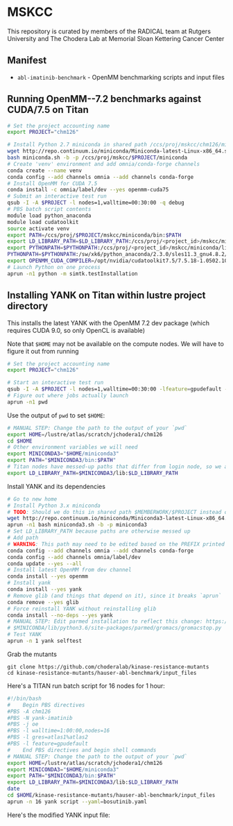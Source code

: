 # MSKCC

This repository is curated by members of the RADICAL team at Rutgers University and The Chodera Lab at Memorial Sloan Kettering Cancer Center 

## Manifest

* `abl-imatinib-benchmark` - OpenMM benchmarking scripts and input files

## Running OpenMM--7.2 benchmarks against CUDA/7.5 on Titan 

```bash
# Set the project accounting name
export PROJECT="chm126"

# Install Python 2.7 miniconda in shared path /ccs/proj/mskcc/chm126/miniconda
wget http://repo.continuum.io/miniconda/Miniconda-latest-Linux-x86_64.sh -O miniconda.sh
bash miniconda.sh -b -p /ccs/proj/mskcc/$PROJECT/miniconda
# Create 'venv' environment and add omnia/conda-forge channels
conda create --name venv
conda config --add channels omnia --add channels conda-forge
# Install OpenMM for CUDA 7.5
conda install -c omnia/label/dev --yes openmm-cuda75
# Submit an interactive test run
qsub -I -A $PROJECT -l nodes=1,walltime=00:30:00 -q debug
# PBS batch script contents
module load python_anaconda
module load cudatoolkit
source activate venv
export PATH=/ccs/proj/$PROJECT/mskcc/miniconda/bin:$PATH
export LD_LIBRARY_PATH=$LD_LIBRARY_PATH:/ccs/proj/<project_id>/mskcc/miniconda/lib
export PYTHONPATH=$PYTHONPATH:/ccs/proj/<project_id>/mskcc/miniconda/lib/python2.7/site-packages/
PYTHONPATH=$PYTHONPATH:/sw/xk6/python_anaconda/2.3.0/sles11.3_gnu4.8.2/lib/python2.7/site-packages/
export OPENMM_CUDA_COMPILER=/opt/nvidia/cudatoolkit7.5/7.5.18-1.0502.10743.2.1/bin/nvcc
# Launch Python on one process
aprun -n1 python -m simtk.testInstallation
```

## Installing YANK on Titan within lustre project directory

This installs the latest YANK with the OpenMM 7.2 dev package (which requires CUDA 9.0, so only OpenCL is available)

Note that `$HOME` may not be available on the compute nodes. We will have to figure it out from running
```bash
# Set the project accounting name
export PROJECT="chm126"

# Start an interactive test run
qsub -I -A $PROJECT -l nodes=1,walltime=00:30:00 -lfeature=gpudefault -lgres=atlas1 -q debug
# Figure out where jobs actually launch
aprun -n1 pwd
```
Use the output of `pwd` to set `$HOME`:
```bash
# MANUAL STEP: Change the path to the output of your `pwd`
export HOME=/lustre/atlas/scratch/jchodera1/chm126
cd $HOME
# Other environment variables we will need
export MINICONDA3="$HOME/miniconda3"
export PATH="$MINICONDA3/bin:$PATH"
# Titan nodes have messed-up paths that differ from login node, so we also need to set LD_LIBRARY_PATH
export LD_LIBRARY_PATH=$MINICONDA3/lib:$LD_LIBRARY_PATH

```
Install YANK and its dependencies
```bash
# Go to new home
# Install Python 3.x miniconda 
# TODO: Should we do this in shared path $MEMBERWORK/$PROJECT instead of new HOME?
wget http://repo.continuum.io/miniconda/Miniconda3-latest-Linux-x86_64.sh -O miniconda3.sh
aprun -n1 bash miniconda3.sh -b -p miniconda3
# Set LD_LIBRARY_PATH because paths are otherwise messed up
# Add path
# WARNING: This path may need to be edited based on the PREFIX printed above
conda config --add channels omnia --add channels conda-forge
conda config --add channels omnia/label/dev
conda update --yes --all
# Install latest OpenMM from dev channel
conda install --yes openmm
# Install yank
conda install --yes yank
# Remove glib (and things that depend on it), since it breaks `aprun`
conda remove --yes glib
# Force reinstall YANK without reinstalling glib
conda install --no-deps --yes yank
# MANUAL STEP: Edit parmed installation to reflect this change: https://github.com/ParmEd/ParmEd/pull/957
# $MINICONDA/lib/python3.6/site-packages/parmed/gromacs/gromacstop.py
# Test YANK
aprun -n 1 yank selftest
```
Grab the mutants
```
git clone https://github.com/choderalab/kinase-resistance-mutants
cd kinase-resistance-mutants/hauser-abl-benchmark/input_files
```
Here's a TITAN run batch script for 16 nodes for 1 hour:
```bash
#!/bin/bash
#    Begin PBS directives
#PBS -A chm126
#PBS -N yank-imatinib
#PBS -j oe
#PBS -l walltime=1:00:00,nodes=16
#PBS -l gres=atlas1%atlas2
#PBS -l feature=gpudefault
#    End PBS directives and begin shell commands
# MANUAL STEP: Change the path to the output of your `pwd`
export HOME=/lustre/atlas/scratch/jchodera1/chm126
export MINICONDA3="$HOME/miniconda3"
export PATH="$MINICONDA3/bin:$PATH"
export LD_LIBRARY_PATH=$MINICONDA3/lib:$LD_LIBRARY_PATH
date
cd $HOME/kinase-resistance-mutants/hauser-abl-benchmark/input_files
aprun -n 16 yank script --yaml=bosutinib.yaml
```
Here's the modified YANK input file:
```YAML

```
